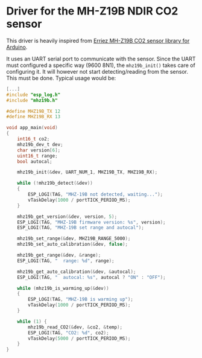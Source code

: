 # Driver for the MH-Z19B NDIR CO2 sensor

This driver is heavily inspired from [Erriez MH-Z19B CO2 sensor library for
Arduino](https://github.com/Erriez/ErriezMHZ19B).

It uses an UART serial port to communicate with the sensor. Since the UART
must configured a specific way (9600 8N1), the `mhz19b_init()` takes care of
configuring it.  It will however not start detecting/reading from the sensor.
This must be done. Typical usage would be:

```C
[...]
#include "esp_log.h"
#include "mhz19b.h"

#define MHZ19B_TX 12
#define MHZ19B_RX 13

void app_main(void)
{
    int16_t co2;
    mhz19b_dev_t dev;
    char version[6];
    uint16_t range;
    bool autocal;

    mhz19b_init(&dev, UART_NUM_1, MHZ19B_TX, MHZ19B_RX);

    while (!mhz19b_detect(&dev))
    {
        ESP_LOGI(TAG, "MHZ-19B not detected, waiting...");
        vTaskDelay(1000 / portTICK_PERIOD_MS);
    }

    mhz19b_get_version(&dev, version, 5);
    ESP_LOGI(TAG, "MHZ-19B firmware version: %s", version);
    ESP_LOGI(TAG, "MHZ-19B set range and autocal");

    mhz19b_set_range(&dev, MHZ19B_RANGE_5000);
    mhz19b_set_auto_calibration(&dev, false);

    mhz19b_get_range(&dev, &range);
    ESP_LOGI(TAG, "  range: %d", range);

    mhz19b_get_auto_calibration(&dev, &autocal);
    ESP_LOGI(TAG, "  autocal: %s", autocal ? "ON" : "OFF");

    while (mhz19b_is_warming_up(&dev))
    {
        ESP_LOGI(TAG, "MHZ-19B is warming up");
        vTaskDelay(1000 / portTICK_PERIOD_MS);
    }

    while (1) {
        mhz19b_read_CO2(&dev, &co2, &temp);
        ESP_LOGI(TAG, "CO2: %d", co2);
        vTaskDelay(5000 / portTICK_PERIOD_MS);
    }
}

```
